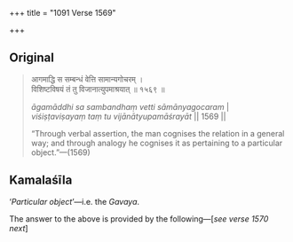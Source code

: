 +++
title = "1091 Verse 1569"

+++
## Original 
>
> आगमाद्धि स सम्बन्धं वेत्ति सामान्यगोचरम् ।  
> विशिष्टविषयं तं तु विजानात्युपमाश्रयात् ॥ १५६९ ॥ 
>
> *āgamāddhi sa sambandhaṃ vetti sāmānyagocaram* \|  
> *viśiṣṭaviṣayaṃ taṃ tu vijānātyupamāśrayāt* \|\| 1569 \|\| 
>
> “Through verbal assertion, the man cognises the relation in a general way; and through analogy he cognises it as pertaining to a particular object.”—(1569)



## Kamalaśīla

‘*Particular object*’—i.e. the *Gavaya*.

The answer to the above is provided by the following—[*see verse 1570 next*]


